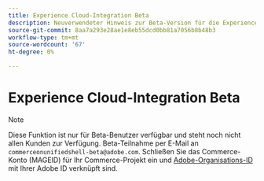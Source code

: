 ```yaml
---
title: Experience Cloud-Integration Beta
description: Neuverwendeter Hinweis zur Beta-Version für die Experience Cloud-Integration
source-git-commit: 8aa7a293e28ae1e8eb55dcd0bb81a7056b8b48b3
workflow-type: tm+mt
source-wordcount: '67'
ht-degree: 0%

---
```


# Experience Cloud-Integration Beta

>[!NOTE]
>
>Diese Funktion ist nur für Beta-Benutzer verfügbar und steht noch nicht allen Kunden zur Verfügung. Beta-Teilnahme per E-Mail an `commerceonunifiedshell-beta@adobe.com`. Schließen Sie das Commerce-Konto (MAGEID) für Ihr Commerce-Projekt ein und [Adobe-Organisations-ID](https://experienceleague.adobe.com/docs/core-services/interface/administration/organizations.html) mit Ihrer Adobe ID verknüpft sind.
